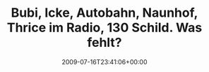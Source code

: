---
retweeted: false
source: <a href="http://twitter.com" rel="nofollow">Twitter Web Client</a>
entities:
  hashtags:
  - text: blitzer
    indices:
    - '78'
    - '86'
  - text: ufftata
    indices:
    - '88'
    - '96'
  symbols: []
  user_mentions: []
  urls: []
display_text_range:
- '0'
- '96'
favorite_count: '0'
id_str: '2678529793'
truncated: false
retweet_count: '0'
id: '2678529793'
created_at: Thu Jul 16 23:41:06 +0000 2009
favorited: false
full_text: 'Bubi, Icke, Autobahn, Naunhof, Thrice im Radio, 130 Schild. Was fehlt?
  genau: #blitzer. #ufftata'
lang: de
tags:
- blitzer
- ufftata
- pesos/twitter
date: '2009-07-16T23:41:06+00:00'
src: https://twitter.com/bascht/status/2678529793
original_url: https://twitter.com/bascht/status/2678529793
type: twitter_tweet
text: 'Bubi, Icke, Autobahn, Naunhof, Thrice im Radio, 130 Schild. Was fehlt? genau:
  #blitzer. #ufftata'
title: 'Bubi, Icke, Autobahn, Naunhof, Thrice im Radio, 130 Schild. Was fehlt? '

---